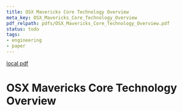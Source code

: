 ```yaml
---
title: OSX Mavericks Core Technology Overview
meta_key: OSX_Mavericks_Core_Technology_Overview
pdf_relpath: pdfs/OSX_Mavericks_Core_Technology_Overview.pdf
status: todo
tags:
- engineering
- paper
---
```


[local pdf](../../../pdfs/OSX_Mavericks_Core_Technology_Overview.pdf)

# OSX Mavericks Core Technology Overview
